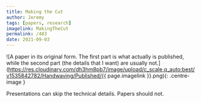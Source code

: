 ```yaml
---
title: Making the Cut
author: Jeremy
tags: [papers, research]
imagelink: MakingTheCut
permalink: /483
date: 2021-09-03
---
```


![A paper in its original form. The first part is what actually is published, while the second part (the details that I want) are usually not.](https://res.cloudinary.com/dh3hm8pb7/image/upload/c_scale,q_auto:best/v1535842782/Handwaving/Published/{{ page.imagelink }}.png){: .centre-image }

Presentations can skip the technical details. Papers should not.
